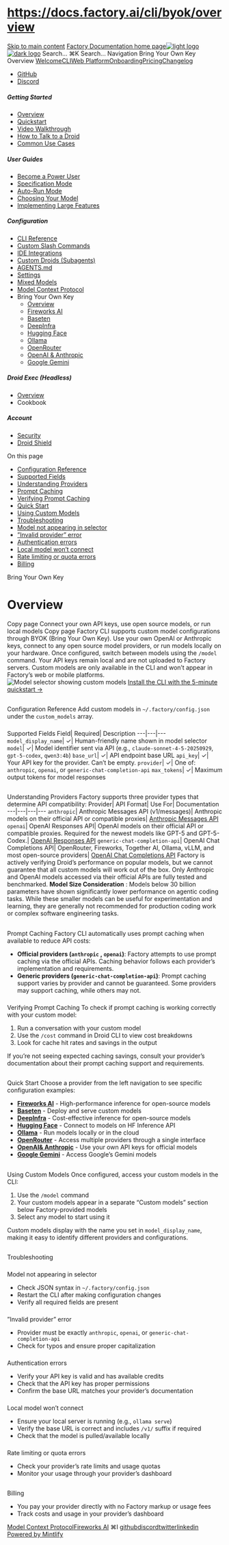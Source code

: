 # https://docs.factory.ai/cli/byok/overview

[Skip to main content](https://docs.factory.ai/cli/byok/overview#content-area)
[Factory Documentation home page![light logo](https://mintcdn.com/factory/znfImxXlrso1kEgo/logo/light.svg?fit=max&auto=format&n=znfImxXlrso1kEgo&q=85&s=d542d979e6c1a1ab8ddddac1a646a327)![dark logo](https://mintcdn.com/factory/znfImxXlrso1kEgo/logo/dark.svg?fit=max&auto=format&n=znfImxXlrso1kEgo&q=85&s=5c00942d328806f6cdcc3c0b95cda358)](https://docs.factory.ai/)
Search...
⌘K
Search...
Navigation
Bring Your Own Key
Overview
[Welcome](https://docs.factory.ai/welcome)[CLI](https://docs.factory.ai/cli/getting-started/overview)[Web Platform](https://docs.factory.ai/web/getting-started/overview)[Onboarding](https://docs.factory.ai/onboarding)[Pricing](https://docs.factory.ai/pricing)[Changelog](https://docs.factory.ai/changelog/1-8)
  * [GitHub](https://github.com/factory-ai/factory)
  * [Discord](https://discord.gg/EQ2DQM2F)


##### Getting Started
  * [Overview](https://docs.factory.ai/cli/getting-started/overview)
  * [Quickstart](https://docs.factory.ai/cli/getting-started/quickstart)
  * [Video Walkthrough](https://docs.factory.ai/cli/getting-started/video-walkthrough)
  * [How to Talk to a Droid](https://docs.factory.ai/cli/getting-started/how-to-talk-to-a-droid)
  * [Common Use Cases](https://docs.factory.ai/cli/getting-started/common-use-cases)


##### User Guides
  * [Become a Power User](https://docs.factory.ai/cli/user-guides/become-a-power-user)
  * [Specification Mode](https://docs.factory.ai/cli/user-guides/specification-mode)
  * [Auto-Run Mode](https://docs.factory.ai/cli/user-guides/auto-run)
  * [Choosing Your Model](https://docs.factory.ai/cli/user-guides/choosing-your-model)
  * [Implementing Large Features](https://docs.factory.ai/cli/user-guides/implementing-large-features)


##### Configuration
  * [CLI Reference](https://docs.factory.ai/cli/configuration/cli-reference)
  * [Custom Slash Commands](https://docs.factory.ai/cli/configuration/custom-slash-commands)
  * [IDE Integrations](https://docs.factory.ai/cli/configuration/ide-integrations)
  * [Custom Droids (Subagents)](https://docs.factory.ai/cli/configuration/custom-droids)
  * [AGENTS.md](https://docs.factory.ai/cli/configuration/agents-md)
  * [Settings](https://docs.factory.ai/cli/configuration/settings)
  * [Mixed Models](https://docs.factory.ai/cli/configuration/mixed-models)
  * [Model Context Protocol](https://docs.factory.ai/cli/configuration/mcp)
  * Bring Your Own Key
    * [Overview](https://docs.factory.ai/cli/byok/overview)
    * [Fireworks AI](https://docs.factory.ai/cli/byok/fireworks)
    * [Baseten](https://docs.factory.ai/cli/byok/baseten)
    * [DeepInfra](https://docs.factory.ai/cli/byok/deepinfra)
    * [Hugging Face](https://docs.factory.ai/cli/byok/huggingface)
    * [Ollama](https://docs.factory.ai/cli/byok/ollama)
    * [OpenRouter](https://docs.factory.ai/cli/byok/openrouter)
    * [OpenAI & Anthropic](https://docs.factory.ai/cli/byok/openai-anthropic)
    * [Google Gemini](https://docs.factory.ai/cli/byok/google-gemini)


##### Droid Exec (Headless)
  * [Overview](https://docs.factory.ai/cli/droid-exec/overview)
  * Cookbook


##### Account
  * [Security](https://docs.factory.ai/cli/account/security)
  * [Droid Shield](https://docs.factory.ai/cli/account/droid-shield)


On this page
  * [Configuration Reference](https://docs.factory.ai/cli/byok/overview#configuration-reference)
  * [Supported Fields](https://docs.factory.ai/cli/byok/overview#supported-fields)
  * [Understanding Providers](https://docs.factory.ai/cli/byok/overview#understanding-providers)
  * [Prompt Caching](https://docs.factory.ai/cli/byok/overview#prompt-caching)
  * [Verifying Prompt Caching](https://docs.factory.ai/cli/byok/overview#verifying-prompt-caching)
  * [Quick Start](https://docs.factory.ai/cli/byok/overview#quick-start)
  * [Using Custom Models](https://docs.factory.ai/cli/byok/overview#using-custom-models)
  * [Troubleshooting](https://docs.factory.ai/cli/byok/overview#troubleshooting)
  * [Model not appearing in selector](https://docs.factory.ai/cli/byok/overview#model-not-appearing-in-selector)
  * [”Invalid provider” error](https://docs.factory.ai/cli/byok/overview#%E2%80%9Dinvalid-provider%E2%80%9D-error)
  * [Authentication errors](https://docs.factory.ai/cli/byok/overview#authentication-errors)
  * [Local model won’t connect](https://docs.factory.ai/cli/byok/overview#local-model-won%E2%80%99t-connect)
  * [Rate limiting or quota errors](https://docs.factory.ai/cli/byok/overview#rate-limiting-or-quota-errors)
  * [Billing](https://docs.factory.ai/cli/byok/overview#billing)


Bring Your Own Key
# Overview
Copy page
Connect your own API keys, use open source models, or run local models
Copy page
Factory CLI supports custom model configurations through BYOK (Bring Your Own Key). Use your own OpenAI or Anthropic keys, connect to any open source model providers, or run models locally on your hardware. Once configured, switch between models using the `/model` command.
Your API keys remain local and are not uploaded to Factory servers. Custom models are only available in the CLI and won’t appear in Factory’s web or mobile platforms.
![Model selector showing custom models](https://mintcdn.com/factory/76eHQsYrywYjfJno/images/custom_models.png?fit=max&auto=format&n=76eHQsYrywYjfJno&q=85&s=5e8af07b3c42614e2c32c43e8a04d146) [Install the CLI with the 5-minute quickstart →](https://docs.factory.ai/cli/getting-started/quickstart)
##
[​](https://docs.factory.ai/cli/byok/overview#configuration-reference)
Configuration Reference
Add custom models in `~/.factory/config.json` under the `custom_models` array.
###
[​](https://docs.factory.ai/cli/byok/overview#supported-fields)
Supported Fields
Field| Required| Description
---|---|---
`model_display_name`| ✓| Human-friendly name shown in model selector
`model`| ✓| Model identifier sent via API (e.g., `claude-sonnet-4-5-20250929`, `gpt-5-codex`, `qwen3:4b`)
`base_url`| ✓| API endpoint base URL
`api_key`| ✓| Your API key for the provider. Can’t be empty.
`provider`| ✓| One of: `anthropic`, `openai`, or `generic-chat-completion-api`
`max_tokens`| ✓| Maximum output tokens for model responses
##
[​](https://docs.factory.ai/cli/byok/overview#understanding-providers)
Understanding Providers
Factory supports three provider types that determine API compatibility: Provider| API Format| Use For| Documentation
---|---|---|---
`anthropic`| Anthropic Messages API (v1/messages)| Anthropic models on their official API or compatible proxies| [Anthropic Messages API](https://docs.claude.com/en/api/messages)
`openai`| OpenAI Responses API| OpenAI models on their official API or compatible proxies. Required for the newest models like GPT-5 and GPT-5-Codex.| [OpenAI Responses API](https://platform.openai.com/docs/api-reference/responses)
`generic-chat-completion-api`| OpenAI Chat Completions API| OpenRouter, Fireworks, Together AI, Ollama, vLLM, and most open-source providers| [OpenAI Chat Completions API](https://platform.openai.com/docs/api-reference/chat)
Factory is actively verifying Droid’s performance on popular models, but we cannot guarantee that all custom models will work out of the box. Only Anthropic and OpenAI models accessed via their official APIs are fully tested and benchmarked.
**Model Size Consideration** : Models below 30 billion parameters have shown significantly lower performance on agentic coding tasks. While these smaller models can be useful for experimentation and learning, they are generally not recommended for production coding work or complex software engineering tasks.
##
[​](https://docs.factory.ai/cli/byok/overview#prompt-caching)
Prompt Caching
Factory CLI automatically uses prompt caching when available to reduce API costs:
  * **Official providers (`anthropic` , `openai`)**: Factory attempts to use prompt caching via the official APIs. Caching behavior follows each provider’s implementation and requirements.
  * **Generic providers (`generic-chat-completion-api`)**: Prompt caching support varies by provider and cannot be guaranteed. Some providers may support caching, while others may not.


###
[​](https://docs.factory.ai/cli/byok/overview#verifying-prompt-caching)
Verifying Prompt Caching
To check if prompt caching is working correctly with your custom model:
  1. Run a conversation with your custom model
  2. Use the `/cost` command in Droid CLI to view cost breakdowns
  3. Look for cache hit rates and savings in the output

If you’re not seeing expected caching savings, consult your provider’s documentation about their prompt caching support and requirements.
##
[​](https://docs.factory.ai/cli/byok/overview#quick-start)
Quick Start
Choose a provider from the left navigation to see specific configuration examples:
  * **[Fireworks AI](https://docs.factory.ai/cli/byok/fireworks)** - High-performance inference for open-source models
  * **[Baseten](https://docs.factory.ai/cli/byok/baseten)** - Deploy and serve custom models
  * **[DeepInfra](https://docs.factory.ai/cli/byok/deepinfra)** - Cost-effective inference for open-source models
  * **[Hugging Face](https://docs.factory.ai/cli/byok/huggingface)** - Connect to models on HF Inference API
  * **[Ollama](https://docs.factory.ai/cli/byok/ollama)** - Run models locally or in the cloud
  * **[OpenRouter](https://docs.factory.ai/cli/byok/openrouter)** - Access multiple providers through a single interface
  * **[OpenAI& Anthropic](https://docs.factory.ai/cli/byok/openai-anthropic)** - Use your own API keys for official models
  * **[Google Gemini](https://docs.factory.ai/cli/byok/google-gemini)** - Access Google’s Gemini models


##
[​](https://docs.factory.ai/cli/byok/overview#using-custom-models)
Using Custom Models
Once configured, access your custom models in the CLI:
  1. Use the `/model` command
  2. Your custom models appear in a separate “Custom models” section below Factory-provided models
  3. Select any model to start using it

Custom models display with the name you set in `model_display_name`, making it easy to identify different providers and configurations.
##
[​](https://docs.factory.ai/cli/byok/overview#troubleshooting)
Troubleshooting
###
[​](https://docs.factory.ai/cli/byok/overview#model-not-appearing-in-selector)
Model not appearing in selector
  * Check JSON syntax in `~/.factory/config.json`
  * Restart the CLI after making configuration changes
  * Verify all required fields are present


###
[​](https://docs.factory.ai/cli/byok/overview#%E2%80%9Dinvalid-provider%E2%80%9D-error)
”Invalid provider” error
  * Provider must be exactly `anthropic`, `openai`, or `generic-chat-completion-api`
  * Check for typos and ensure proper capitalization


###
[​](https://docs.factory.ai/cli/byok/overview#authentication-errors)
Authentication errors
  * Verify your API key is valid and has available credits
  * Check that the API key has proper permissions
  * Confirm the base URL matches your provider’s documentation


###
[​](https://docs.factory.ai/cli/byok/overview#local-model-won%E2%80%99t-connect)
Local model won’t connect
  * Ensure your local server is running (e.g., `ollama serve`)
  * Verify the base URL is correct and includes `/v1/` suffix if required
  * Check that the model is pulled/available locally


###
[​](https://docs.factory.ai/cli/byok/overview#rate-limiting-or-quota-errors)
Rate limiting or quota errors
  * Check your provider’s rate limits and usage quotas
  * Monitor your usage through your provider’s dashboard


##
[​](https://docs.factory.ai/cli/byok/overview#billing)
Billing
  * You pay your provider directly with no Factory markup or usage fees
  * Track costs and usage in your provider’s dashboard


[Model Context Protocol](https://docs.factory.ai/cli/configuration/mcp)[Fireworks AI](https://docs.factory.ai/cli/byok/fireworks)
⌘I
[github](https://github.com/factory-ai/factory)[discord](https://discord.gg/EQ2DQM2F)[twitter](https://twitter.com/factoryAI)[linkedin](https://www.linkedin.com/company/factory-hq/)
[Powered by Mintlify](https://mintlify.com?utm_campaign=poweredBy&utm_medium=referral&utm_source=factory)
